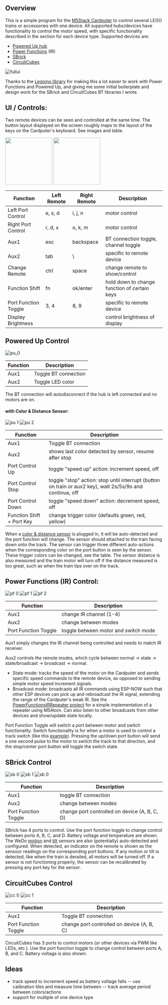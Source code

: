 ## Overview

This is a simple program for the [M5Stack Cardputer](https://shop.m5stack.com/products/m5stack-cardputer-kit-w-m5stamps3) to control several LEGO trains or accessories with one device. All supported hubs/devices have functionality to control the motor speed, with specific functionality described in the section for each device type. Supported devices are:
- [Powered Up hub](https://www.lego.com/en-us/product/hub-88009)
- [Power Functions](https://www.lego.com/en-us/product/lego-power-functions-ir-receiver-8884) (IR)
- [SBrick](https://sbrick.com/product/sbrick-plus/)
- [CircuitCubes](https://circuitcubes.com/collections/cubes/products/bluetooth-battery-cube)

![fullui](https://github.com/nonik0/CardputerLegoTrainControl/assets/17152317/d713165a-d66a-4d2f-bdc0-0e0b87c3a16d) 

Thanks to the [Legoino library](https://github.com/corneliusmunz/legoino) for making this a lot easier to work with Power Functions and Powered Up, and giving me some initial boilerplate and design work for the SBrick and CircuitCubes BT libraries I wrote.  

## UI / Controls:

Two remote devices can be seen and controlled at the same time. The button layout displayed on the screen roughly maps to the layout of the keys on the Cardputer's keyboard. See images and table.

<img src="https://github.com/nonik0/CardputerLegoTrainControl/assets/17152317/bd67b872-6862-4e7d-930b-4c32f1ba2417" height="150">
<img src="https://github.com/nonik0/CardputerLegoTrainControl/assets/17152317/8cdf71d5-faee-4006-82c4-5f3f162098a8" height="150">

Function|Left Remote|Right Remote|Description
---|---|---|---
Left Port Control | e, s, d | i, j, n | motor control
Right Port Control | r, d, x | o, k, m | motor control
Aux1 | esc | backspace | BT connection toggle, channel toggle
Aux2 | tab | \ | specific to remote device
Change Remote | ctrl | space | change remote to show/control
Function Shift | fn | ok/enter | hold down to change function of certain keys
Port Function Toggle | 3, 4 | 8, 9 | specific to remote device
Display Brightness | | | control brightness of display

## Powered Up Control
![pu_0](https://github.com/nonik0/CardputerLegoTrainControl/assets/17152317/b3bf5688-521c-4152-85a0-a81d316036f5)

Function|Description
---|---
Aux1 | Toggle BT connection
Aux2 | Toggle LED color

The BT connection will autodisconnect if the hub is left connected and no motors are on.

#### with Color & Distance Sensor:
![pu 1](https://github.com/nonik0/CardputerLegoTrainControl/assets/17152317/96a9bf02-faa8-4c22-b871-32faa0d1c135) ![pu 2](https://github.com/nonik0/CardputerLegoTrainControl/assets/17152317/6d80bd5f-246f-413b-90f1-6d7ad0c0e6c3)

Function|Description
---|---
Aux1 | Toggle BT connection
Aux2 | shows last color detected by sensor, resume after stop
Port Control Up | toggle "speed up" action: increment speed, off
Port Control Stop | toggle "stop" action: stop until interrupt (button on train or aux2 key), wait 2s/5s/9s and continue, off
Port Control Down | toggle "speed down" action: decrement speed, off
Function Shift + Port Key | change trigger color (defaults green, red, yellow)

When a [color & distance sensor]([url](https://www.lego.com/en-us/product/color-distance-sensor-88007)) is plugged in, it will be auto-detected and the port function will change. The sensor should attached to the train facing down onto the track. The sensor can trigger three different auto-actions when the corresponding color on the port button is seen by the sensor. These trigger colors can be changed, see the table. The sensor distance is also measured and the train motor will turn off if the distance measured is too great, such as when the train tips over on the track.

## Power Functions (IR) Control:
![pf 0](https://github.com/nonik0/CardputerLegoTrainControl/assets/17152317/e86164c6-09c4-43ae-8f12-f5abf81bdc0b) ![pf 1](https://github.com/nonik0/CardputerLegoTrainControl/assets/17152317/08ec4ebe-c890-48d8-826a-fd4885625818) ![pf 2](https://github.com/nonik0/CardputerLegoTrainControl/assets/17152317/3453f76d-1aac-4895-ba0b-72ba40b0dc3d)

Function|Description
---|---
Aux1 | change IR channel (1-4)
Aux2 | change between modes
Port Function Toggle | toggle between motor and switch mode

Aux1 simply changes the IR channel being controlled and needs to match IR receiver.

Aux2 controls the remote modes, which cycle between normal -> state -> state/broadcast -> broadcast -> normal.
- State mode: tracks the speed of the motor on the Cardputer and sends specific speed commands to the remote device, as opposed to sending simple motor speed increment signals.
- Broadcast mode: broadcasts all IR commands using ESP-NOW such that other ESP devices can pick up and rebroadcast the IR signal, extending the range of the Cardputer's weak IR. See the [PowerFunctionsIRRepeater project](PowerFunctionsIrRepeater) for a simple implementation of a repeater using M5Atom. Can also listen to other broadcasts from other devices and show/update state locally.

Port Function Toggle will switch a port between motor and switch functionality. Switch functionality is for when a motor is used to control a track switch (like this [example](https://www.flickr.com/photos/skaako/albums/72157629455967364/with/7086199383)). Pressing the up/down port button will send a one second pulse to the motor to
switch the track to that direction, and the stop/center port button will toggle the switch state.

## SBrick Control
![sb 0](https://github.com/nonik0/CardputerLegoTrainControl/assets/17152317/4cfd4a95-b84b-43b6-9d35-43b9bec420ea) ![sb 1](https://github.com/nonik0/CardputerLegoTrainControl/assets/17152317/6d868b47-a0a2-4b16-ae91-9f238340835b) ![sb 0](https://github.com/nonik0/CardputerLegoTrainControl/assets/17152317/faf889aa-e815-472d-80a9-a64d1f1c70bb)

Function|Description
---|---
Aux1 | toggle BT connection
Aux2 | change between modes
Port Function Toggle | change port controlled on device (A, B, C, D)

SBrick has 4 ports to control. Use the port function toggle to change control between ports A, B, C, and D. Battery voltage and temperature are shown. The WeDo [motion](https://www.bricklink.com/v2/catalog/catalogitem.page?S=9583-1) and [tilt](https://www.bricklink.com/v2/catalog/catalogitem.page?S=9583-1) sensors are also (potentially) auto-detected and configured. When detected, an indicator on the remote is shown as the sensoor readings on the corresponding port buttons. If any motion or tilt is detected, like when the train is derailed, all motors will be turned off. If a sensor is not functioning properly, the sensor can be recalibrated by pressing any port key for the sensor.

## CircuitCubes Control
![cc 0](https://github.com/nonik0/CardputerLegoTrainControl/assets/17152317/3fa51683-2be4-45fc-97ec-67601e9f7b19) ![cc 1](https://github.com/nonik0/CardputerLegoTrainControl/assets/17152317/ba52a255-dab0-4d76-a298-05d9549f51fb)

Function|Description
---|---
Aux1 | Toggle BT connection
Port Function Toggle | change port controlled on device (A, B, C)

CircuitCubes has 3 ports to control motors (or other devices via PWM like LEDs, etc.). Use the port function toggle to change control between ports A, B, and C. Battery voltage is also shown.

## Ideas
- track speed to increment speed as battery voltage falls
-- use calibration tiles and measure time between
-- track average period between colors/actions
- support for multiple of one device type
